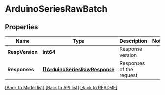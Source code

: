 # ArduinoSeriesRawBatch

## Properties

Name | Type | Description | Notes
------------ | ------------- | ------------- | -------------
**RespVersion** | **int64** | Response version | 
**Responses** | [**[]ArduinoSeriesRawResponse**](ArduinoSeriesRawResponse.md) | Responses of the request | 

[[Back to Model list]](../README.md#documentation-for-models) [[Back to API list]](../README.md#documentation-for-api-endpoints) [[Back to README]](../README.md)


